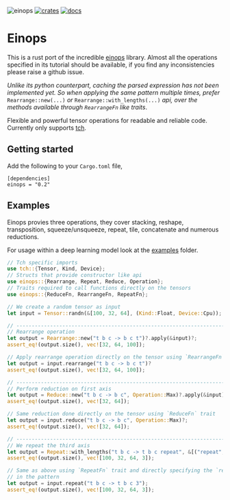 ![einops](https://github.com/VasanthakumarV/einops/workflows/CI/badge.svg)
[![crates](https://img.shields.io/crates/v/einops)](https://crates.io/crates/einops)
[![docs](https://img.shields.io/docsrs/einops)](https://docs.rs/einops)

# Einops

This is a rust port of the incredible [einops](https://github.com/arogozhnikov/einops) library.
Almost all the operations specified in its tutorial should be available, if you find any
inconsistencies please raise a github issue.

_Unlike its python counterpart, caching the parsed expression has not been implemented yet. So
when applying the same pattern multiple times, prefer_ `Rearrange::new(...)` _or_ `Rearrange::with_lengths(...)`
_api, over the methods available through `RearrangeFn` like traits_.

Flexible and powerful tensor operations for readable and reliable code.
Currently only supports [tch](https://github.com/LaurentMazare/tch-rs).

## Getting started

Add the following to your `Cargo.toml` file,

```
[dependencies]
einops = "0.2"
```

## Examples

Einops provies three operations, they cover stacking, reshape, transposition,
squeeze/unsqueeze, repeat, tile, concatenate and numerous reductions.

For usage within a deep learning model look at the [examples](https://github.com/VasanthakumarV/einops/tree/main/examples) folder.

```rust
// Tch specific imports
use tch::{Tensor, Kind, Device};
// Structs that provide constructor like api
use einops::{Rearrange, Repeat, Reduce, Operation};
// Traits required to call functions directly on the tensors
use einops::{ReduceFn, RearrangeFn, RepeatFn};

// We create a random tensor as input
let input = Tensor::randn(&[100, 32, 64], (Kind::Float, Device::Cpu));

// ------------------------------------------------------------------------
// Rearrange operation
let output = Rearrange::new("t b c -> b c t")?.apply(&input)?;
assert_eq!(output.size(), vec![32, 64, 100]);

// Apply rearrange operation directly on the tensor using `RearrangeFn` trait
let output = input.rearrange("t b c -> b c t")?
assert_eq!(output.size(), vec![32, 64, 100]);

// ------------------------------------------------------------------------
// Perform reduction on first axis
let output = Reduce::new("t b c -> b c", Operation::Max)?.apply(&input)?;
assert_eq!(output.size(), vec![32, 64]);

// Same reduction done directly on the tensor using `ReduceFn` trait
let output = input.reduce("t b c -> b c", Operation::Max)?;
assert_eq!(output.size(), vec![32, 64]);

// ------------------------------------------------------------------------
// We repeat the third axis
let output = Repeat::with_lengths("t b c -> t b c repeat", &[("repeat", 3)])?.apply(&input);
assert_eq!(output.size(), vec![100, 32, 64, 3]);

// Same as above using `RepeatFn` trait and directly specifying the `repeat` size
// in the pattern
let output = input.repeat("t b c -> t b c 3");
assert_eq!(output.size(), vec![100, 32, 64, 3]);
```

